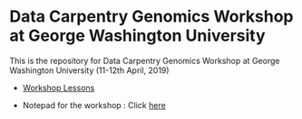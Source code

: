 Data Carpentry Genomics Workshop at George Washington University
===

This is the repository for Data Carpentry Genomics Workshop at George Washington University (11-12th April, 2019)


- [Workshop Lessons](https://gwu-omics2019.readthedocs.io/en/latest/)

- Notepad for the workshop : Click [here](https://hackmd.io/nPo6cXDOSye5I0tOqeF3Jg#)
